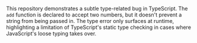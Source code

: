 This repository demonstrates a subtle type-related bug in TypeScript.  The `add` function is declared to accept two numbers, but it doesn't prevent a string from being passed in.  The type error only surfaces at runtime, highlighting a limitation of TypeScript's static type checking in cases where JavaScript's loose typing takes over.